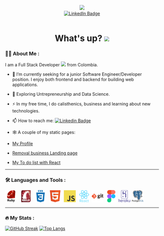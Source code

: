 <div id="header" align="center">
  <img src= "https://media.giphy.com/media/gjrYDwbjnK8x36xZIO/giphy.gif" width="100"/>
  <div id="badges">
    <a href="https://www.linkedin.com/in/juan-david-bernal-146305bb/">
      <img src="https://img.shields.io/badge/LinkedIn-blue?style=for-the-badge&logo=linkedin&logoColor=white" alt="LinkedIn Badge"/>
    </a>
  </div>
  <img src="https://komarev.com/ghpvc/?username=mesieou&style=flat-square&color=blue" alt=""/>
  <h1>
   What's up?
   <img src="https://media.giphy.com/media/hvRJCLFzcasrR4ia7z/giphy.gif" width="30px"/>
  </h1>
</div>


### :man_technologist: About Me :
  I am a Full Stack Developer <img src="https://media.giphy.com/media/WUlplcMpOCEmTGBtBW/giphy.gif" width="30"> from Colombia.
- :telescope: I’m currently seeking for a junior Software Engineer/Developer position. I enjoy both frontend and backend for building web applications.

- :seedling: Exploring Untrepreneurship and Data Science.

- :zap: In my free time, I do calisthenics, business and learning about new technologies.

- :mailbox: How to reach me: [![Linkedin Badge](https://img.shields.io/badge/-LinkedIn-blue?style=flat&logo=Linkedin&logoColor=white)](https://www.linkedin.com/in/juan-david-bernal-146305bb/)

- 🕸️ A couple of my static pages:
  
- <a href="https://mesieou.github.io/profile.v2/" target="_blank">My Profile</a>

-   <a href="https://mesieou.github.io/landing_page_2/" target="_blank">Removal business Landing page</a>

-  <a href="https://mesieou.github.io/08-Templating/Optional-01-Todo-List-React/" target="_blank">My To do list with React</a>

---

### :hammer_and_wrench: Languages and Tools :
<div>
  <img src="https://github.com/devicons/devicon/blob/master/icons/ruby/ruby-original-wordmark.svg" title="JavaScript" alt="JavaScript" width="40" height="40"/>&nbsp;
  <img src="https://github.com/devicons/devicon/blob/master/icons/rails/rails-original-wordmark.svg" title="JavaScript" alt="JavaScript" width="40" height="40"/>&nbsp;
  <img src="https://github.com/devicons/devicon/blob/master/icons/css3/css3-plain-wordmark.svg"  title="CSS3" alt="CSS" width="40" height="40"/>&nbsp;
  <img src="https://github.com/devicons/devicon/blob/master/icons/html5/html5-original.svg" title="HTML5" alt="HTML" width="40" height="40"/>&nbsp;
  <img src="https://github.com/devicons/devicon/blob/master/icons/javascript/javascript-original.svg" title="JavaScript" alt="JavaScript" width="40" height="40"/>&nbsp;
  <img src="https://raw.githubusercontent.com/devicons/devicon/master/icons/react/react-original-wordmark.svg" title="Git" **alt="Git" width="40" height="40"/>
  <img src="https://github.com/devicons/devicon/blob/master/icons/git/git-original-wordmark.svg" title="Git" **alt="Git" width="40" height="40"/>
  <img src="https://github.com/devicons/devicon/blob/master/icons/figma/figma-original.svg" title="Git" **alt="Git" width="40" height="40"/>
  <img src="https://github.com/devicons/devicon/blob/master/icons/heroku/heroku-original-wordmark.svg" title="Git" **alt="Git" width="40" height="40"/>
  <img src="https://github.com/devicons/devicon/blob/master/icons/postgresql/postgresql-original-wordmark.svg" title="Git" **alt="Git" width="40" height="40"/>
  
</div>

---

### :fire: My Stats :
[![GitHub Streak](http://github-readme-streak-stats.herokuapp.com?user=mesieou&theme=dark&background=000000)](https://git.io/streak-stats)
[![Top Langs](https://github-readme-stats.vercel.app/api/top-langs/?username=mesieou&layout=compact&theme=vision-friendly-dark)](https://github.com/anuraghazra/github-readme-stats)
